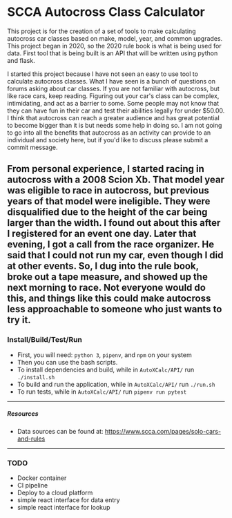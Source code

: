 # SCCA Autocross Class Calculator

This project is for the creation of a set of tools to make calculating autocross car classes based on make, model, year, and common upgrades. 
This project began in 2020, so the 2020 rule book is what is being used for data. 
First tool that is being built is an API that will be written using python and flask.

I started this project because I have not seen an easy to use tool to calculate autocross classes. 
What I have seen is a bunch of questions on forums asking about car classes. 
If you are not familiar with autocross, but like race cars, keep reading.
Figuring out your car's class can be complex, intimidating, and act as a barrier to some. 
Some people may not know that they can have fun in their car and test their abilities legally for under $50.00. 
I think that autocross can reach a greater audience and has great potential to become bigger than it is but needs some help in doing so. 
I am not going to go into all the benefits that autocross as an activity can provide to an individual and society here, but if you'd like to discuss please submit a commit message.

From personal experience, I started racing in autocross with a 2008 Scion Xb. 
That model year was eligible to race in autocross, but previous years of that model were ineligible. 
They were disqualified due to the height of the car being larger than the width. 
I found out about this after I registered for an event one day. 
Later that evening, I got a call from the race organizer. He said that I could not run my car, even though I did at other events. 
So, I dug into the rule book, broke out a tape measure, and showed up the next morning to race. 
Not everyone would do this, and things like this could make autocross less approachable to someone who just wants to try it.
 ---

### Install/Build/Test/Run
- First, you will need: `python 3`, `pipenv`, and `npm` on your system
- Then you can use the bash scripts.
- To install dependencies and build, while in ```AutoXCalc/API/``` run ```./install.sh```
- To build and run the application, while in ```AutoXCalc/API/``` run ```./run.sh```
- To run tests, while in ```AutoXCalc/API/``` run ```pipenv run pytest```
 
 ---
##### Resources
- Data sources can be found at: https://www.scca.com/pages/solo-cars-and-rules

 ---
### TODO
- Docker container
- CI pipeline
- Deploy to a cloud platform
- simple react interface for data entry
- simple react interface for lookup
